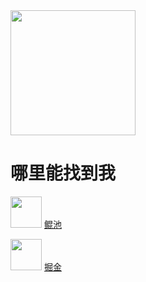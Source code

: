 <img src="https://image.hekvn.top/jett_diaoyu.png" width="200" height="200" />

# 哪里能找到我

<img src="https://image.hekvn.top/kunchi-logo.png" width="50" height="50" /> [鲲池](https://hekvn.top)

<img src="https://image.hekvn.top/kunchi-logo.png" width="50" height="50" /> [掘金](https://juejin.cn/user/26815052124776)

<!---
HeKvn/HeKvn is a ✨ special ✨ repository because its `README.md` (this file) appears on your GitHub profile.
You can click the Preview link to take a look at your changes.
--->
